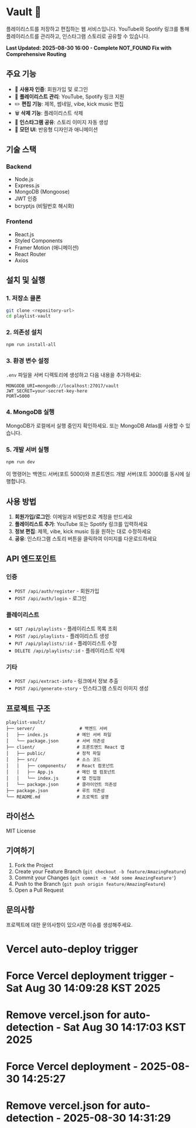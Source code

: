 # Vault 🎵

플레이리스트를 저장하고 편집하는 웹 서비스입니다. YouTube와 Spotify 링크를 통해 플레이리스트를 관리하고, 인스타그램 스토리로 공유할 수 있습니다.

**Last Updated: 2025-08-30 16:00 - Complete NOT_FOUND Fix with Comprehensive Routing**

## 주요 기능

- 🔐 **사용자 인증**: 회원가입 및 로그인
- 🎵 **플레이리스트 관리**: YouTube, Spotify 링크 지원
- ✏️ **편집 기능**: 제목, 썸네일, vibe, kick music 편집
- 🗑️ **삭제 기능**: 플레이리스트 삭제
- 📱 **인스타그램 공유**: 스토리 이미지 자동 생성
- 🎨 **모던 UI**: 반응형 디자인과 애니메이션

## 기술 스택

### Backend
- Node.js
- Express.js
- MongoDB (Mongoose)
- JWT 인증
- bcryptjs (비밀번호 해시화)

### Frontend
- React.js
- Styled Components
- Framer Motion (애니메이션)
- React Router
- Axios

## 설치 및 실행

### 1. 저장소 클론
```bash
git clone <repository-url>
cd playlist-vault
```

### 2. 의존성 설치
```bash
npm run install-all
```

### 3. 환경 변수 설정
`.env` 파일을 서버 디렉토리에 생성하고 다음 내용을 추가하세요:

```env
MONGODB_URI=mongodb://localhost:27017/vault
JWT_SECRET=your-secret-key-here
PORT=5000
```

### 4. MongoDB 실행
MongoDB가 로컬에서 실행 중인지 확인하세요. 또는 MongoDB Atlas를 사용할 수 있습니다.

### 5. 개발 서버 실행
```bash
npm run dev
```

이 명령어는 백엔드 서버(포트 5000)와 프론트엔드 개발 서버(포트 3000)를 동시에 실행합니다.

## 사용 방법

1. **회원가입/로그인**: 이메일과 비밀번호로 계정을 만드세요
2. **플레이리스트 추가**: YouTube 또는 Spotify 링크를 입력하세요
3. **정보 편집**: 제목, vibe, kick music 등을 원하는 대로 수정하세요
4. **공유**: 인스타그램 스토리 버튼을 클릭하여 이미지를 다운로드하세요

## API 엔드포인트

### 인증
- `POST /api/auth/register` - 회원가입
- `POST /api/auth/login` - 로그인

### 플레이리스트
- `GET /api/playlists` - 플레이리스트 목록 조회
- `POST /api/playlists` - 플레이리스트 생성
- `PUT /api/playlists/:id` - 플레이리스트 수정
- `DELETE /api/playlists/:id` - 플레이리스트 삭제

### 기타
- `POST /api/extract-info` - 링크에서 정보 추출
- `POST /api/generate-story` - 인스타그램 스토리 이미지 생성

## 프로젝트 구조

```
playlist-vault/
├── server/                 # 백엔드 서버
│   ├── index.js           # 메인 서버 파일
│   └── package.json       # 서버 의존성
├── client/                # 프론트엔드 React 앱
│   ├── public/            # 정적 파일
│   ├── src/               # 소스 코드
│   │   ├── components/    # React 컴포넌트
│   │   ├── App.js         # 메인 앱 컴포넌트
│   │   └── index.js       # 앱 진입점
│   └── package.json       # 클라이언트 의존성
├── package.json           # 루트 의존성
└── README.md              # 프로젝트 설명
```

## 라이선스

MIT License

## 기여하기

1. Fork the Project
2. Create your Feature Branch (`git checkout -b feature/AmazingFeature`)
3. Commit your Changes (`git commit -m 'Add some AmazingFeature'`)
4. Push to the Branch (`git push origin feature/AmazingFeature`)
5. Open a Pull Request

## 문의사항

프로젝트에 대한 문의사항이 있으시면 이슈를 생성해주세요.

# Vercel auto-deploy trigger
# Force Vercel deployment trigger - Sat Aug 30 14:09:28 KST 2025
# Remove vercel.json for auto-detection - Sat Aug 30 14:17:03 KST 2025
# Force Vercel deployment - 2025-08-30 14:25:27
# Remove vercel.json for auto-detection - 2025-08-30 14:31:29
